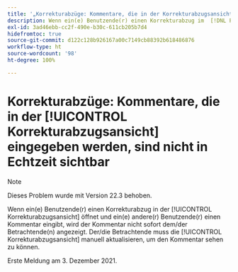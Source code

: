 ```yaml
---
title: '„Korrekturabzüge: Kommentare, die in der Korrekturabzugsansicht eingegeben werden, sind nicht in Echtzeit sichtbar“'
description: Wenn ein(e) Benutzende(r) einen Korrekturabzug im  [!DNL Proof Viewer] öffnet und ein(e) andere(r) Benutzende(r) einen Kommentar eingibt, wird der Kommentar nicht sofort dem/der Betrachtende(n) angezeigt.
exl-id: 3ad46ebb-cc2f-490e-b30c-611cb205b7d4
hidefromtoc: true
source-git-commit: d122c128b926167a00c7149cb88392b618486876
workflow-type: ht
source-wordcount: '98'
ht-degree: 100%

---
```


# Korrekturabzüge: Kommentare, die in der [!UICONTROL Korrekturabzugsansicht] eingegeben werden, sind nicht in Echtzeit sichtbar

>[!NOTE]
>
>Dieses Problem wurde mit Version 22.3 behoben.

Wenn ein(e) Benutzende(r) einen Korrekturabzug in der [!UICONTROL Korrekturabzugsansicht] öffnet und ein(e) andere(r) Benutzende(r) einen Kommentar eingibt, wird der Kommentar nicht sofort dem/der Betrachtende(n) angezeigt. Der/die Betrachtende muss die [!UICONTROL Korrekturabzugsansicht] manuell aktualisieren, um den Kommentar sehen zu können.

Erste Meldung am 3. Dezember 2021.
